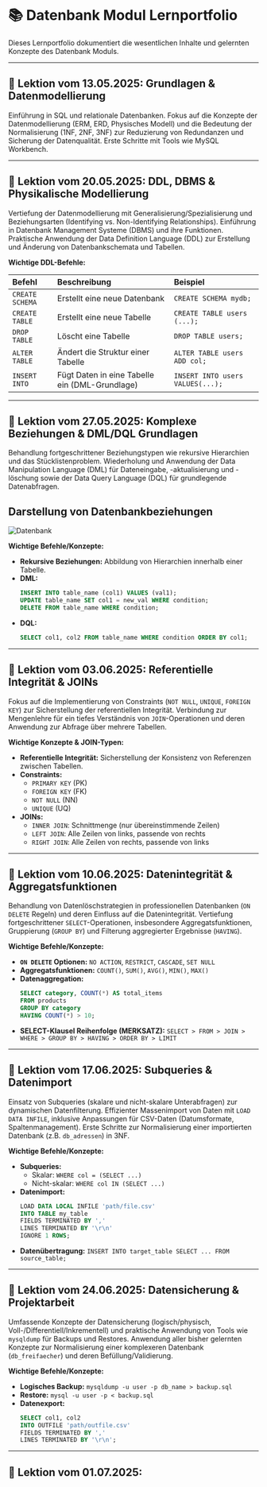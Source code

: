 # 📚 Datenbank Modul Lernportfolio

Dieses Lernportfolio dokumentiert die wesentlichen Inhalte und gelernten Konzepte des Datenbank Moduls.

---

## 📅 Lektion vom 13.05.2025: Grundlagen & Datenmodellierung

Einführung in SQL und relationale Datenbanken. Fokus auf die Konzepte der Datenmodellierung (ERM, ERD, Physisches Modell) und die Bedeutung der Normalisierung (1NF, 2NF, 3NF) zur Reduzierung von Redundanzen und Sicherung der Datenqualität. Erste Schritte mit Tools wie MySQL Workbench.

---

## 📅 Lektion vom 20.05.2025: DDL, DBMS & Physikalische Modellierung

Vertiefung der Datenmodellierung mit Generalisierung/Spezialisierung und Beziehungsarten (Identifying vs. Non-Identifying Relationships). Einführung in Datenbank Management Systeme (DBMS) und ihre Funktionen. Praktische Anwendung der Data Definition Language (DDL) zur Erstellung und Änderung von Datenbankschemata und Tabellen.

**Wichtige DDL-Befehle:**

| Befehl           | Beschreibung                                   | Beispiel                       |
| :--------------- | :--------------------------------------------- | :----------------------------- |
| `CREATE SCHEMA`  | Erstellt eine neue Datenbank                   | `CREATE SCHEMA mydb;`          |
| `CREATE TABLE`   | Erstellt eine neue Tabelle                     | `CREATE TABLE users (...);`    |
| `DROP TABLE`     | Löscht eine Tabelle                            | `DROP TABLE users;`            |
| `ALTER TABLE`    | Ändert die Struktur einer Tabelle              | `ALTER TABLE users ADD col;`   |
| `INSERT INTO`    | Fügt Daten in eine Tabelle ein (DML-Grundlage) | `INSERT INTO users VALUES(...);` |

---

## 📅 Lektion vom 27.05.2025: Komplexe Beziehungen & DML/DQL Grundlagen

Behandlung fortgeschrittener Beziehungstypen wie rekursive Hierarchien und das Stücklistenproblem. Wiederholung und Anwendung der Data Manipulation Language (DML) für Dateneingabe, -aktualisierung und -löschung sowie der Data Query Language (DQL) für grundlegende Datenabfragen.

## Darstellung von Datenbankbeziehungen
![Datenbank](https://github.com/user-attachments/assets/99269833-8e38-41a2-8e25-cfcb1c2d52b6)


**Wichtige Befehle/Konzepte:**

-   **Rekursive Beziehungen:** Abbildung von Hierarchien innerhalb einer Tabelle.
-   **DML:**
    ```sql
    INSERT INTO table_name (col1) VALUES (val1);
    UPDATE table_name SET col1 = new_val WHERE condition;
    DELETE FROM table_name WHERE condition;
    ```
-   **DQL:**
    ```sql
    SELECT col1, col2 FROM table_name WHERE condition ORDER BY col1;
    ```

---

## 📅 Lektion vom 03.06.2025: Referentielle Integrität & JOINs

Fokus auf die Implementierung von Constraints (`NOT NULL`, `UNIQUE`, `FOREIGN KEY`) zur Sicherstellung der referentiellen Integrität. Verbindung zur Mengenlehre für ein tiefes Verständnis von `JOIN`-Operationen und deren Anwendung zur Abfrage über mehrere Tabellen.

**Wichtige Konzepte & JOIN-Typen:**

-   **Referentielle Integrität:** Sicherstellung der Konsistenz von Referenzen zwischen Tabellen.
-   **Constraints:**
    -   `PRIMARY KEY` (PK)
    -   `FOREIGN KEY` (FK)
    -   `NOT NULL` (NN)
    -   `UNIQUE` (UQ)
-   **JOINs:**
    -   `INNER JOIN`: Schnittmenge (nur übereinstimmende Zeilen)
    -   `LEFT JOIN`: Alle Zeilen von links, passende von rechts
    -   `RIGHT JOIN`: Alle Zeilen von rechts, passende von links

---

## 📅 Lektion vom 10.06.2025: Datenintegrität & Aggregatsfunktionen

Behandlung von Datenlöschstrategien in professionellen Datenbanken (`ON DELETE` Regeln) und deren Einfluss auf die Datenintegrität. Vertiefung fortgeschrittener `SELECT`-Operationen, insbesondere Aggregatsfunktionen, Gruppierung (`GROUP BY`) und Filterung aggregierter Ergebnisse (`HAVING`).

**Wichtige Befehle/Konzepte:**

-   **`ON DELETE` Optionen:** `NO ACTION`, `RESTRICT`, `CASCADE`, `SET NULL`
-   **Aggregatsfunktionen:** `COUNT()`, `SUM()`, `AVG()`, `MIN()`, `MAX()`
-   **Datenaggregation:**
    ```sql
    SELECT category, COUNT(*) AS total_items
    FROM products
    GROUP BY category
    HAVING COUNT(*) > 10;
    ```
-   **SELECT-Klausel Reihenfolge (MERKSATZ):** `SELECT > FROM > JOIN > WHERE > GROUP BY > HAVING > ORDER BY > LIMIT`

---

## 📅 Lektion vom 17.06.2025: Subqueries & Datenimport

Einsatz von Subqueries (skalare und nicht-skalare Unterabfragen) zur dynamischen Datenfilterung. Effizienter Massenimport von Daten mit `LOAD DATA INFILE`, inklusive Anpassungen für CSV-Daten (Datumsformate, Spaltenmanagement). Erste Schritte zur Normalisierung einer importierten Datenbank (z.B. `db_adressen`) in 3NF.

**Wichtige Befehle/Konzepte:**

-   **Subqueries:**
    -   Skalar: `WHERE col = (SELECT ...)`
    -   Nicht-skalar: `WHERE col IN (SELECT ...)`
-   **Datenimport:**
    ```sql
    LOAD DATA LOCAL INFILE 'path/file.csv'
    INTO TABLE my_table
    FIELDS TERMINATED BY ','
    LINES TERMINATED BY '\r\n'
    IGNORE 1 ROWS;
    ```
-   **Datenübertragung:** `INSERT INTO target_table SELECT ... FROM source_table;`

---

## 📅 Lektion vom 24.06.2025: Datensicherung & Projektarbeit

Umfassende Konzepte der Datensicherung (logisch/physisch, Voll-/Differentiell/Inkrementell) und praktische Anwendung von Tools wie `mysqldump` für Backups und Restores. Anwendung aller bisher gelernten Konzepte zur Normalisierung einer komplexeren Datenbank (`db_freifaecher`) und deren Befüllung/Validierung.

**Wichtige Befehle/Konzepte:**

-   **Logisches Backup:** `mysqldump -u user -p db_name > backup.sql`
-   **Restore:** `mysql -u user -p < backup.sql`
-   **Datenexport:**
    ```sql
    SELECT col1, col2
    INTO OUTFILE 'path/outfile.csv'
    FIELDS TERMINATED BY ','
    LINES TERMINATED BY '\r\n';
    ```

---

## 📅 Lektion vom 01.07.2025:
